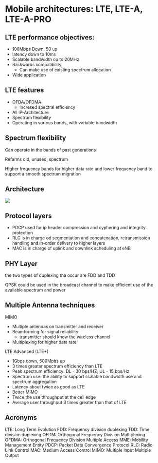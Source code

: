 # Mobile architectures: LTE, LTE-A, LTE-A-PRO

## LTE performance objectives:

- 100Mbps Down, 50 up 
- latency down to 10ms
- Scalable bandwidth op to 20MHz
- Backwards compatibility
  - Can make use of existing spectrum allocation
- Wide application

## LTE features

- OFDA/OFDMA
  - Incresed spectral efficiency
- All IP-Architecture
- Spectrum flexibility
- Operating in various bands, with variable bandwidth

## Spectrum flexibility

Can operate in the bands of past generations

Refarms old, unused, spectrum

Higher frequency bands for higher data rate and lower frequency band to support a smooth spectrum migration

## Architecture

![](./markdown-files/images/LTE-architecture.png)

## Protocol layers

- PDCP used for ip header compression and cyphering and integrity protection
- RLC is in charge od segmentation and concatenation, retransmission handling and in-order delivery to higher layers
- MAC is in charge of uplink and downlink scheduling at eNB

## PHY Layer

the two types of duplexing tha occur are FDD and TDD

QPSK could be used in the broadcast channel to make efficient use of the available spectrum and power

## Multiple Antenna techniques

MIMO

- Multiple antennas on transmitter and receiver
- Beamforming for signal reliability
  - transmitter should know the wireless channel
- Multiplexing for higher data rate

LTE Advanced (LTE+)

- 1Gbps down, 500Mpbs up
- 3 times greater spectrum efficiency than LTE
- Peak spectrum efficiency: DL - 30 bps/HZ; UL - 15 bps/Hz
- Spectrum use: the ability to support scalable bandwidth use and spectrum aggregation
- Latency about twice as good as LTE
- Better MIMO
- Twice the use throughput at the cell edge
- Average user throughput 3 times greater than that of LTE

## Acronyms

LTE: Long Term Evolution
FDD: Frequency division duplexing
TDD: Time division duplexing
OFDM: Orthogonal Frequency Division Multiplexing
OFDMA: Orthogonal Frequency Division Multiple Access
MME: Mobility Management Entity
PDCP: Packet Data Convergence Protocol
RLC: Radio Link Control
MAC: Medium Access Control
MIMO: Multiple Input Multiple Output
